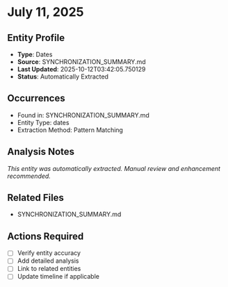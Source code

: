 # July 11, 2025

## Entity Profile
- **Type**: Dates
- **Source**: SYNCHRONIZATION_SUMMARY.md
- **Last Updated**: 2025-10-12T03:42:05.750129
- **Status**: Automatically Extracted

## Occurrences
- Found in: SYNCHRONIZATION_SUMMARY.md
- Entity Type: dates
- Extraction Method: Pattern Matching

## Analysis Notes
*This entity was automatically extracted. Manual review and enhancement recommended.*

## Related Files
- SYNCHRONIZATION_SUMMARY.md

## Actions Required
- [ ] Verify entity accuracy
- [ ] Add detailed analysis
- [ ] Link to related entities
- [ ] Update timeline if applicable
